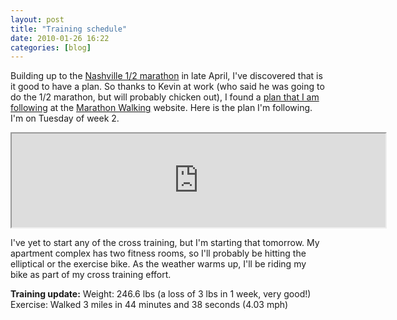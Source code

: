 ```yaml
---
layout: post
title: "Training schedule"
date: 2010-01-26 16:22
categories: [blog]
---
```

Building up to the [Nashville 1/2 marathon](http://nashville.competitor.com/) in late April, I've discovered that is it good to have a plan. So thanks to Kevin at work (who said he was going to do the 1/2 marathon, but will probably chicken out), I found a [plan that I am following](http://www.marathonwalking.com/schedule_ez_half.html) at the [Marathon Walking](http://www.marathonwalking.com/) website.  Here is the plan I'm following. I'm on Tuesday of week 2.

<iframe src="https://docs.google.com/spreadsheets/d/1VNHBkkDKerfcJnaTH3NNgfk3uxrHF_ubeUN1n-vD7W8/pubhtml?gid=0&amp;single=true&amp;widget=true&amp;headers=false" width="598"></iframe>

I've yet to start any of the cross training, but I'm starting that tomorrow. My apartment complex has two fitness rooms, so I'll probably be hitting the elliptical or the exercise bike. As the weather warms up, I'll be riding my bike as part of my cross training effort.

**Training update:**
Weight: 246.6 lbs (a loss of 3 lbs in 1 week, very good!)
Exercise: Walked 3 miles in 44 minutes and 38 seconds (4.03 mph)
